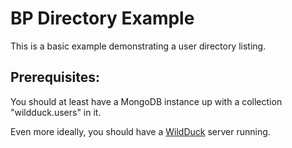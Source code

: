 # BP Directory Example

This is a basic example demonstrating a user directory listing.

## Prerequisites:

You should at least have a MongoDB instance up with a collection "wildduck.users" in it.

Even more ideally, you should have a [WildDuck](https://github.com/nodemailer/wildduck) server running.